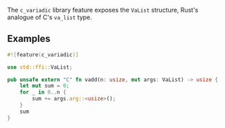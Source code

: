The `c_variadic` library feature exposes the `VaList` structure,
Rust's analogue of C's `va_list` type.

## Examples

```rust
#![feature(c_variadic)]

use std::ffi::VaList;

pub unsafe extern "C" fn vadd(n: usize, mut args: VaList) -> usize {
    let mut sum = 0;
    for _ in 0..n {
        sum += args.arg::<usize>();
    }
    sum
}
```
